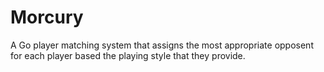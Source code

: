 # Morcury
A Go player matching system that assigns the most appropriate opposent for each player based the playing style that they provide. 
